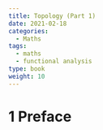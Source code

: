 ```yaml
---
title: Topology (Part 1)
date: 2021-02-18
categories:
  - Maths
tags:
  - maths
  - functional analysis
type: book
weight: 10
---
```


# 1 Preface

